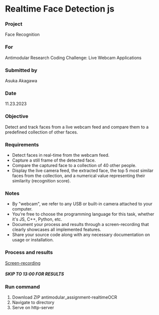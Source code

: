 # Realtime Face Detection js

### Project 
Face Recognition 

### For
Antimodular Research Coding Challenge: Live Webcam Applications

### Submitted by
Asuka Akagawa 

### Date 
11.23.2023

### Objective
Detect and track faces from a live webcam feed and compare them to a predefined collection of other faces.

### Requirements 
- Detect faces in real-time from the webcam feed.
- Capture a still frame of the detected face.
- Compare the captured face to a collection of 40 other people.
- Display the live camera feed, the extracted face, the top 5 most similar faces from the collection, and a numerical value representing their similarity (recognition score).

### Notes
- By "webcam", we refer to any USB or built-in camera attached to your computer.
- You're free to choose the programming language for this task, whether it's JS, C++, Python, etc.
- Document your process and results through a screen-recording that clearly showcases all implemented features.
- Share your source code along with any necessary documentation on usage or installation.

### Process and results
[Screen-recording](https://youtu.be/BAP-DaC4IGk)
##### SKIP TO 13:00 FOR RESULTS

### Run command
1. Download ZIP antimodular_assignment-realtimeOCR
2. Navigate to directory
3. Serve on http-server 
